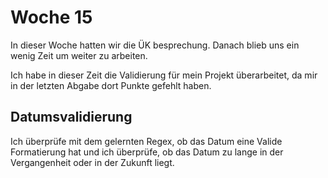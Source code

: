 # Woche 15

In dieser Woche hatten wir die ÜK besprechung. Danach blieb uns ein wenig Zeit um weiter zu arbeiten.

Ich habe in dieser Zeit die Validierung für mein Projekt überarbeitet, da mir in der letzten Abgabe dort Punkte gefehlt haben.

## Datumsvalidierung

Ich überprüfe mit dem gelernten Regex, ob das Datum eine Valide Formatierung hat und ich überprüfe, ob das Datum zu lange in der Vergangenheit oder in  der Zukunft liegt.
